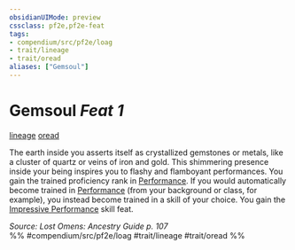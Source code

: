```yaml
---
obsidianUIMode: preview
cssclass: pf2e,pf2e-feat
tags:
- compendium/src/pf2e/loag
- trait/lineage
- trait/oread
aliases: ["Gemsoul"]
---
```

# Gemsoul  *Feat 1*  
[lineage](rules/traits/lineage-apg.md "Lineage  Trait")  [oread](rules/traits/oread-b2.md "Oread Ancestry & Heritage Trait")  


The earth inside you asserts itself as crystallized gemstones or metals, like a cluster of quartz or veins of iron and gold. This shimmering presence inside your being inspires you to flashy and flamboyant performances. You gain the trained proficiency rank in [Performance](compendium/skills.md#Performance). If you would automatically become trained in [Performance](compendium/skills.md#Performance) (from your background or class, for example), you instead become trained in a skill of your choice. You gain the [Impressive Performance](compendium/feats/impressive-performance.md) skill feat.

*Source: Lost Omens: Ancestry Guide p. 107*  
%% #compendium/src/pf2e/loag #trait/lineage #trait/oread %%